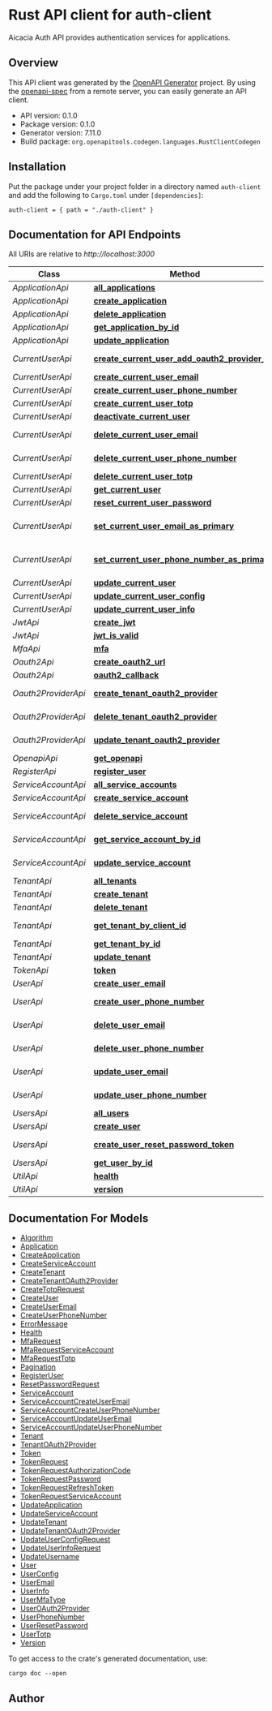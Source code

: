 # Rust API client for auth-client

Aicacia Auth API provides authentication services for applications.


## Overview

This API client was generated by the [OpenAPI Generator](https://openapi-generator.tech) project.  By using the [openapi-spec](https://openapis.org) from a remote server, you can easily generate an API client.

- API version: 0.1.0
- Package version: 0.1.0
- Generator version: 7.11.0
- Build package: `org.openapitools.codegen.languages.RustClientCodegen`

## Installation

Put the package under your project folder in a directory named `auth-client` and add the following to `Cargo.toml` under `[dependencies]`:

```
auth-client = { path = "./auth-client" }
```

## Documentation for API Endpoints

All URIs are relative to *http://localhost:3000*

Class | Method | HTTP request | Description
------------ | ------------- | ------------- | -------------
*ApplicationApi* | [**all_applications**](docs/ApplicationApi.md#all_applications) | **GET** /applications | 
*ApplicationApi* | [**create_application**](docs/ApplicationApi.md#create_application) | **POST** /applications | 
*ApplicationApi* | [**delete_application**](docs/ApplicationApi.md#delete_application) | **DELETE** /applications/{application_id} | 
*ApplicationApi* | [**get_application_by_id**](docs/ApplicationApi.md#get_application_by_id) | **GET** /applications/{application_id} | 
*ApplicationApi* | [**update_application**](docs/ApplicationApi.md#update_application) | **PUT** /applications/{application_id} | 
*CurrentUserApi* | [**create_current_user_add_oauth2_provider_url**](docs/CurrentUserApi.md#create_current_user_add_oauth2_provider_url) | **POST** /current-user/oauth2/{provider} | 
*CurrentUserApi* | [**create_current_user_email**](docs/CurrentUserApi.md#create_current_user_email) | **POST** /current-user/emails | 
*CurrentUserApi* | [**create_current_user_phone_number**](docs/CurrentUserApi.md#create_current_user_phone_number) | **POST** /current-user/phone-numbers | 
*CurrentUserApi* | [**create_current_user_totp**](docs/CurrentUserApi.md#create_current_user_totp) | **POST** /current-user/totp | 
*CurrentUserApi* | [**deactivate_current_user**](docs/CurrentUserApi.md#deactivate_current_user) | **DELETE** /current-user | 
*CurrentUserApi* | [**delete_current_user_email**](docs/CurrentUserApi.md#delete_current_user_email) | **DELETE** /current-user/emails/{email_id} | 
*CurrentUserApi* | [**delete_current_user_phone_number**](docs/CurrentUserApi.md#delete_current_user_phone_number) | **DELETE** /current-user/phone-numbers/{phone_number_id} | 
*CurrentUserApi* | [**delete_current_user_totp**](docs/CurrentUserApi.md#delete_current_user_totp) | **DELETE** /current-user/totp | 
*CurrentUserApi* | [**get_current_user**](docs/CurrentUserApi.md#get_current_user) | **GET** /current-user | 
*CurrentUserApi* | [**reset_current_user_password**](docs/CurrentUserApi.md#reset_current_user_password) | **POST** /current-user/reset-password | 
*CurrentUserApi* | [**set_current_user_email_as_primary**](docs/CurrentUserApi.md#set_current_user_email_as_primary) | **PUT** /current-user/emails/{email_id}/set-as-primary | 
*CurrentUserApi* | [**set_current_user_phone_number_as_primary**](docs/CurrentUserApi.md#set_current_user_phone_number_as_primary) | **PUT** /current-user/phone-numbers/{phone_number_id}/set-as-primary | 
*CurrentUserApi* | [**update_current_user**](docs/CurrentUserApi.md#update_current_user) | **PUT** /current-user | 
*CurrentUserApi* | [**update_current_user_config**](docs/CurrentUserApi.md#update_current_user_config) | **PUT** /current-user/config | 
*CurrentUserApi* | [**update_current_user_info**](docs/CurrentUserApi.md#update_current_user_info) | **PUT** /current-user/info | 
*JwtApi* | [**create_jwt**](docs/JwtApi.md#create_jwt) | **POST** /jwt | 
*JwtApi* | [**jwt_is_valid**](docs/JwtApi.md#jwt_is_valid) | **GET** /jwt | 
*MfaApi* | [**mfa**](docs/MfaApi.md#mfa) | **POST** /mfa | 
*Oauth2Api* | [**create_oauth2_url**](docs/Oauth2Api.md#create_oauth2_url) | **POST** /oauth2/{provider} | 
*Oauth2Api* | [**oauth2_callback**](docs/Oauth2Api.md#oauth2_callback) | **GET** /oauth2/{provider}/callback | 
*Oauth2ProviderApi* | [**create_tenant_oauth2_provider**](docs/Oauth2ProviderApi.md#create_tenant_oauth2_provider) | **POST** /tenants/{tenant_id}/oauth2-providers | 
*Oauth2ProviderApi* | [**delete_tenant_oauth2_provider**](docs/Oauth2ProviderApi.md#delete_tenant_oauth2_provider) | **DELETE** /tenants/{tenant_id}/oauth2-providers/{tenant_oauht2_provider_id} | 
*Oauth2ProviderApi* | [**update_tenant_oauth2_provider**](docs/Oauth2ProviderApi.md#update_tenant_oauth2_provider) | **PUT** /tenants/{tenant_id}/oauth2-providers/{tenant_oauht2_provider_id} | 
*OpenapiApi* | [**get_openapi**](docs/OpenapiApi.md#get_openapi) | **GET** /openapi.json | 
*RegisterApi* | [**register_user**](docs/RegisterApi.md#register_user) | **POST** /register | 
*ServiceAccountApi* | [**all_service_accounts**](docs/ServiceAccountApi.md#all_service_accounts) | **GET** /service-accounts | 
*ServiceAccountApi* | [**create_service_account**](docs/ServiceAccountApi.md#create_service_account) | **POST** /service-accounts | 
*ServiceAccountApi* | [**delete_service_account**](docs/ServiceAccountApi.md#delete_service_account) | **DELETE** /service-accounts/{service_account_id} | 
*ServiceAccountApi* | [**get_service_account_by_id**](docs/ServiceAccountApi.md#get_service_account_by_id) | **GET** /service-accounts/{service_account_id} | 
*ServiceAccountApi* | [**update_service_account**](docs/ServiceAccountApi.md#update_service_account) | **PUT** /service-accounts/{service_account_id} | 
*TenantApi* | [**all_tenants**](docs/TenantApi.md#all_tenants) | **GET** /tenants | 
*TenantApi* | [**create_tenant**](docs/TenantApi.md#create_tenant) | **POST** /tenants | 
*TenantApi* | [**delete_tenant**](docs/TenantApi.md#delete_tenant) | **DELETE** /tenants/{tenant_id} | 
*TenantApi* | [**get_tenant_by_client_id**](docs/TenantApi.md#get_tenant_by_client_id) | **GET** /tenants/by-client-id/{tenant_client_id} | 
*TenantApi* | [**get_tenant_by_id**](docs/TenantApi.md#get_tenant_by_id) | **GET** /tenants/{tenant_id} | 
*TenantApi* | [**update_tenant**](docs/TenantApi.md#update_tenant) | **PUT** /tenants/{tenant_id} | 
*TokenApi* | [**token**](docs/TokenApi.md#token) | **POST** /token | 
*UserApi* | [**create_user_email**](docs/UserApi.md#create_user_email) | **POST** /users/{user_id}/emails | 
*UserApi* | [**create_user_phone_number**](docs/UserApi.md#create_user_phone_number) | **POST** /users/{user_id}/phone_numbers | 
*UserApi* | [**delete_user_email**](docs/UserApi.md#delete_user_email) | **DELETE** /users/{user_id}/emails/{email_id} | 
*UserApi* | [**delete_user_phone_number**](docs/UserApi.md#delete_user_phone_number) | **DELETE** /users/{user_id}/phone-numbers/{phone_number_id} | 
*UserApi* | [**update_user_email**](docs/UserApi.md#update_user_email) | **PUT** /users/{user_id}/emails/{email_id} | 
*UserApi* | [**update_user_phone_number**](docs/UserApi.md#update_user_phone_number) | **PUT** /users/{user_id}/phone-numbers/{phone_number_id} | 
*UsersApi* | [**all_users**](docs/UsersApi.md#all_users) | **GET** /users | 
*UsersApi* | [**create_user**](docs/UsersApi.md#create_user) | **POST** /users | 
*UsersApi* | [**create_user_reset_password_token**](docs/UsersApi.md#create_user_reset_password_token) | **POST** /users/{user_id}/reset-password | 
*UsersApi* | [**get_user_by_id**](docs/UsersApi.md#get_user_by_id) | **GET** /users/{user_id} | 
*UtilApi* | [**health**](docs/UtilApi.md#health) | **GET** /health | 
*UtilApi* | [**version**](docs/UtilApi.md#version) | **GET** /version | 


## Documentation For Models

 - [Algorithm](docs/Algorithm.md)
 - [Application](docs/Application.md)
 - [CreateApplication](docs/CreateApplication.md)
 - [CreateServiceAccount](docs/CreateServiceAccount.md)
 - [CreateTenant](docs/CreateTenant.md)
 - [CreateTenantOAuth2Provider](docs/CreateTenantOAuth2Provider.md)
 - [CreateTotpRequest](docs/CreateTotpRequest.md)
 - [CreateUser](docs/CreateUser.md)
 - [CreateUserEmail](docs/CreateUserEmail.md)
 - [CreateUserPhoneNumber](docs/CreateUserPhoneNumber.md)
 - [ErrorMessage](docs/ErrorMessage.md)
 - [Health](docs/Health.md)
 - [MfaRequest](docs/MfaRequest.md)
 - [MfaRequestServiceAccount](docs/MfaRequestServiceAccount.md)
 - [MfaRequestTotp](docs/MfaRequestTotp.md)
 - [Pagination](docs/Pagination.md)
 - [RegisterUser](docs/RegisterUser.md)
 - [ResetPasswordRequest](docs/ResetPasswordRequest.md)
 - [ServiceAccount](docs/ServiceAccount.md)
 - [ServiceAccountCreateUserEmail](docs/ServiceAccountCreateUserEmail.md)
 - [ServiceAccountCreateUserPhoneNumber](docs/ServiceAccountCreateUserPhoneNumber.md)
 - [ServiceAccountUpdateUserEmail](docs/ServiceAccountUpdateUserEmail.md)
 - [ServiceAccountUpdateUserPhoneNumber](docs/ServiceAccountUpdateUserPhoneNumber.md)
 - [Tenant](docs/Tenant.md)
 - [TenantOAuth2Provider](docs/TenantOAuth2Provider.md)
 - [Token](docs/Token.md)
 - [TokenRequest](docs/TokenRequest.md)
 - [TokenRequestAuthorizationCode](docs/TokenRequestAuthorizationCode.md)
 - [TokenRequestPassword](docs/TokenRequestPassword.md)
 - [TokenRequestRefreshToken](docs/TokenRequestRefreshToken.md)
 - [TokenRequestServiceAccount](docs/TokenRequestServiceAccount.md)
 - [UpdateApplication](docs/UpdateApplication.md)
 - [UpdateServiceAccount](docs/UpdateServiceAccount.md)
 - [UpdateTenant](docs/UpdateTenant.md)
 - [UpdateTenantOAuth2Provider](docs/UpdateTenantOAuth2Provider.md)
 - [UpdateUserConfigRequest](docs/UpdateUserConfigRequest.md)
 - [UpdateUserInfoRequest](docs/UpdateUserInfoRequest.md)
 - [UpdateUsername](docs/UpdateUsername.md)
 - [User](docs/User.md)
 - [UserConfig](docs/UserConfig.md)
 - [UserEmail](docs/UserEmail.md)
 - [UserInfo](docs/UserInfo.md)
 - [UserMfaType](docs/UserMfaType.md)
 - [UserOAuth2Provider](docs/UserOAuth2Provider.md)
 - [UserPhoneNumber](docs/UserPhoneNumber.md)
 - [UserResetPassword](docs/UserResetPassword.md)
 - [UserTotp](docs/UserTotp.md)
 - [Version](docs/Version.md)


To get access to the crate's generated documentation, use:

```
cargo doc --open
```

## Author




